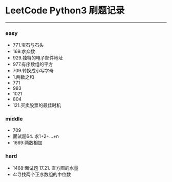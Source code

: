 # LeetCode Python3 刷题记录
***
### easy
- 771.宝石与石头
- 169.求众数
- 929.独特的电子邮件地址
- 977.有序数组的平方
- 709.转换成小写字母
- 1.两数之和
- 771
- 983
- 1021
- 804
- 121.买卖股票的最佳时机

### middle
- 709
- 面试题64. 求1+2+…+n
- 1669:两数相加

### hard
- 1468:面试题 17.21. 直方图的水量
- 4:寻找两个正序数组的中位数